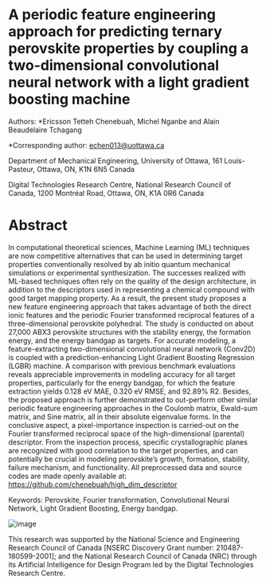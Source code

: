 # A periodic feature engineering approach for predicting ternary perovskite properties by coupling a two-dimensional convolutional neural network with a light gradient boosting machine

Authors: *Ericsson Tetteh Chenebuah, Michel Nganbe and Alain Beaudelaire Tchagang

*Corresponding author: echen013@uottawa.ca

Department of Mechanical Engineering, University of Ottawa, 161 Louis-Pasteur, Ottawa, ON, K1N 6N5 Canada

Digital Technologies Research Centre, National Research Council of Canada, 1200 Montréal Road, Ottawa, ON, K1A 0R6 Canada


# Abstract
In computational theoretical sciences, Machine Learning (ML) techniques are now competitive alternatives that can be used in determining target properties conventionally resolved by ab initio quantum mechanical simulations or experimental synthesization. The successes realized with ML-based techniques often rely on the quality of the design architecture, in addition to the descriptors used in representing a chemical compound with good target mapping property. As a result, the present study proposes a new feature engineering approach that takes advantage of both the direct ionic features and the periodic Fourier transformed reciprocal features of a three-dimensional perovskite polyhedral. The study is conducted on about 27,000 ABX3 perovskite structures with the stability energy, the formation energy, and the energy bandgap as targets. For accurate modeling, a feature-extracting two-dimensional convolutional neural network (Conv2D) is coupled with a prediction-enhancing Light Gradient Boosting Regression (LGBR) machine. A comparison with previous benchmark evaluations reveals appreciable improvements in modeling accuracy for all target properties, particularly for the energy bandgap, for which the feature extraction yields 0.128 eV MAE, 0.320 eV RMSE, and 92.89% R2. Besides, the proposed approach is further demonstrated to out-perform other similar periodic feature engineering approaches in the Coulomb matrix, Ewald-sum matrix, and Sine matrix, all in their absolute eigenvalue forms. In the conclusive aspect, a pixel-importance inspection is carried-out on the Fourier transformed reciprocal space of the high-dimensional (parental) descriptor. From the inspection process, specific crystallographic planes are recognized with good correlation to the target properties, and can potentially be crucial in modeling perovskite’s growth, formation, stability, failure mechanism, and functionality. All preprocessed data and source codes are made openly available at: https://github.com/chenebuah/high_dim_descriptor


Keywords: Perovskite, Fourier transformation, Convolutional Neural Network, Light Gradient Boosting, Energy bandgap.



   ![image](https://user-images.githubusercontent.com/74286898/170815967-92672944-89e9-4c33-a973-c083d5c4577f.png)
   
   
This research was supported by the National Science and Engineering Research Council of Canada [NSERC Discovery Grant number: 210487-180599-2001]; and the National Research Council of Canada (NRC) through its Artificial Intelligence for Design Program led by the Digital Technologies Research Centre.
